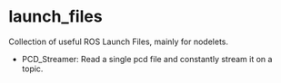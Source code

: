 # launch_files
Collection of useful ROS Launch Files, mainly for nodelets.

* PCD_Streamer: Read a single pcd file and constantly stream it on a topic.
